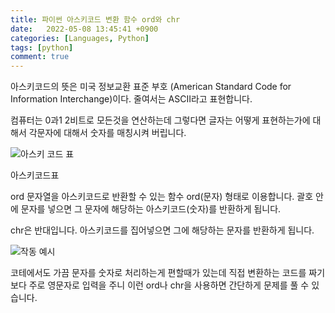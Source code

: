 ```yaml
---
title: 파이썬 아스키코드 변환 함수 ord와 chr
date:   2022-05-08 13:45:41 +0900
categories: [Languages, Python]
tags: [python]
comment: true
---
```


아스키코드의 뜻은 미국 정보교환 표준 부호 (American Standard Code for Information Interchange)이다. 줄여서는 ASCII라고 표현합니다.

컴퓨터는 0과1 2비트로 모든것을 연산하는데 그렇다면 글자는 어떻게 표현하는가에 대해서 각문자에 대해서 숫자를 매칭시켜 버립니다.

![아스키 코드 표](https://user-images.githubusercontent.com/85277660/210082134-bce7fcea-7cb9-4fe3-a5fc-797443fd5441.jpg)

아스키코드표

ord
문자열을 아스키코드로 반환할 수 있는 함수
ord(문자) 형태로 이용합니다. 괄호 안에 문자를 넣으면 그 문자에 해당하는 아스키코드(숫자)를 반환하게 됩니다.

chr은 반대입니다. 아스키코드를 집어넣으면 그에 해당하는 문자를 반환하게 됩니다.

![작동 예시](https://user-images.githubusercontent.com/85277660/210082166-8b242392-d909-47be-88c3-62e43112713f.png)

코테에서도 가끔 문자를 숫자로 처리하는게 편할때가 있는데 직접 변환하는 코드를 짜기보다 주로 영문자로 입력을 주니 이런 ord나 chr을 사용하면 간단하게 문제를 풀 수 있습니다.